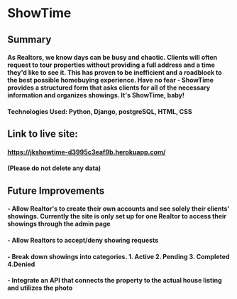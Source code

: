 # ShowTime

## Summary

#### As Realtors, we know days can be busy and chaotic. Clients will often request to tour properties without providing a full address and a time they'd like to see it. This has proven to be inefficient and a roadblock to the best possible homebuying experience. Have no fear - ShowTime provides a structured form that asks clients for all of the necessary information and organizes showings. It's ShowTime, baby!

#### Technologies Used: Python, Django, postgreSQL, HTML, CSS

## Link to live site: 
#### https://jkshowtime-d3995c3eaf9b.herokuapp.com/

#### (Please do not delete any data) 

## Future Improvements

#### - Allow Realtor's to create their own accounts and see solely their clients' showings. Currently the site is only set up for one Realtor to access their showings through the admin page

#### - Allow Realtors to accept/deny showing requests

#### - Break down showings into categories. 1. Active 2. Pending 3. Completed 4.Denied

#### - Integrate an API that connects the property to the actual house listing and utilizes the photo
